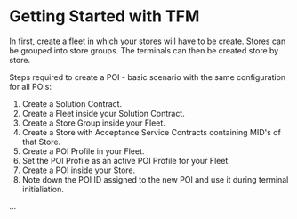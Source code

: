 # Getting Started with TFM

In first, create a fleet in which your stores will have to be create. Stores can be grouped into store groups. The terminals can then be created store by store.

Steps required to create a POI - basic scenario with the same configuration for all POIs:
  1. Create a Solution Contract.
  2. Create a Fleet inside your Solution Contract.
  3. Create a Store Group inside your Fleet.
  4. Create a Store with Acceptance Service Contracts containing MID's of that Store.
  5. Create a POI Profile in your Fleet. 
  6. Set the POI Profile as an active POI Profile for your Fleet.
  7. Create a POI inside your Store.
  8. Note down the POI ID assigned to the new POI and use it during terminal initialiation. 
  
...